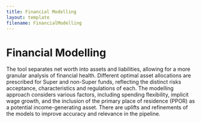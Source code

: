 ```yaml
---
title: Financial Modelling
layout: template
filename: FinancialModelling
--- 
```

# Financial Modelling
The tool separates net worth into assets and liabilities, allowing for a more granular analysis of financial health. Different optimal asset allocations are prescribed for Super and non-Super funds, reflecting the distinct risks acceptance, characteristics and regulations of each. The modelling approach considers various factors, including spending flexibility, implicit wage growth, and the inclusion of the primary place of residence (PPOR) as a potential income-generating asset. There are uplifts and refinements of the models to improve accuracy and relevance in the pipeline.
